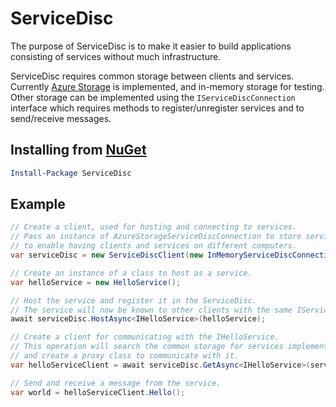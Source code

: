 # ServiceDisc

The purpose of ServiceDisc is to make it easier to build applications consisting of services without much infrastructure.

ServiceDisc requires common storage between clients and services. Currently [Azure Storage](https://azure.microsoft.com/en-us/services/storage/) is implemented, and in-memory storage for testing. Other storage can be implemented using the ``IServiceDiscConnection`` interface which requires methods to register/unregister services and to send/receive messages.

## Installing from [NuGet](https://www.nuget.org/packages/ServiceDisc/)

```powershell
Install-Package ServiceDisc
```

## Example

```c#
// Create a client, used for hosting and connecting to services.
// Pass an instance of AzureStorageServiceDiscConnection to store services in Azure,
// to enable having clients and services on different computers.
var serviceDisc = new ServiceDiscClient(new InMemoryServiceDiscConnection());

// Create an instance of a class to host as a service.
var helloService = new HelloService();

// Host the service and register it in the ServiceDisc.
// The service will now be known to other clients with the same IServiceDiscConnection
await serviceDisc.HostAsync<IHelloService>(helloService);

// Create a client for communicating with the IHelloService.
// This operation will search the common storage for services implementing IHelloService
// and create a proxy class to communicate with it.
var helloServiceClient = await serviceDisc.GetAsync<IHelloService>(serviceName);

// Send and receive a message from the service.
var world = helloServiceClient.Hello();
```
